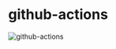 # github-actions

![github-actions](https://github.com/afilonov1/github-actions/actions/workflows/gradle.yml/badge.svg)
